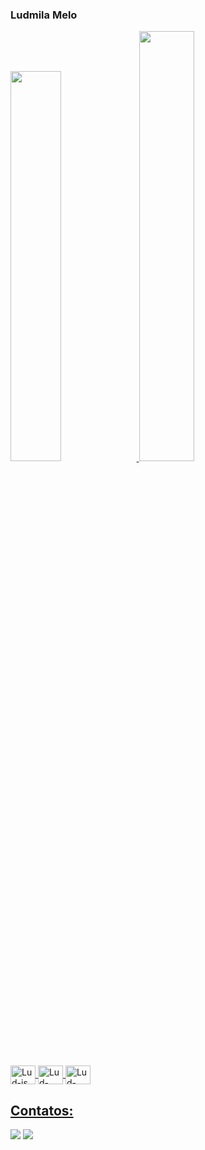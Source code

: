 ### Ludmila Melo

<div>
<a href="https://github.com/ludmilameelo">
  <img height="40%" src="https://github-readme-stats.vercel.app/api?username=ludmilameelo&show_icons=true&theme=dracula&include_all_commits=true&count_private=true"/>
  <img height="42%" src="https://github-readme-stats.vercel.app/api/top-langs/?username=ludmilameelo&layout=compact&langs_count=7&theme=dracula"/>
</div>

<div style:"display: inline_block"><br>
   <img align="center" alt="Lud-js" height="30" width="40" src="https://cdn.jsdelivr.net/gh/devicons/devicon/icons/javascript/javascript-original.svg" />
  <img align="center" alt="Lud-html" height="30" width="40" src="https://cdn.jsdelivr.net/gh/devicons/devicon/icons/html5/html5-original.svg" />
  <img align="center" alt="Lud-css" height="30" width="40" src="https://cdn.jsdelivr.net/gh/devicons/devicon/icons/css3/css3-original.svg" />
</div>
          
## Contatos:
<a href = "mailto:ludmila.melo@engenharia.ufjf.br"><img src="https://img.shields.io/badge/Gmail-D14836?style=for-the-badge&logo=gmail&logoColor=white" target="_blank"></a>
<a href="https://www.linkedin.com/in/ludmila-melo/" target="_blank"><img src="https://img.shields.io/badge/-LinkedIn-%230077B5?style=for-the-badge&logo=linkedin&logoColor=white" target="_blank"></a>   
</div>
